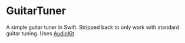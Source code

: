# GuitarTuner
A simple guitar tuner in Swift.
Stripped back to only work with standard guitar tuning.
Uses [AudioKit](https://audiokit.io/) 
